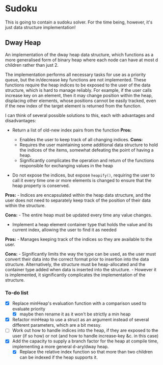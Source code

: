# Sudoku

This is going to contain a sudoku solver. For the time being,
however, it's just data structure implementation!

## Dway Heap
An implementation of the dway heap data structure, which
functions as a more generalised form of binary heap where
each node can have at most d children rather than just 2.

The implementation performs all necessary tasks for use as
a priority queue, but the in/decrease key functions are not
implemented. These functions require the heap indices to be
exposed to the user of the data structure, which is hard to
manage reliably. For example, if the user calls increase key
on an element, then it may change position within the heap,
displacing other elements, whose positions cannot be easily
tracked, even if the new index of the target element is
returned from the function.

I can think of several possible solutions to this, each with
advantages and disadvantages:

- Return a list of old-new index pairs from the function
**Pros:**
	- Enables the user to keep track of all changing indices.
**Cons:**
	- Requires the user maintaining some additional data structure
   to hold the indices of the items, somewhat defeating the point
   of having a heap.
   - Significantly complicates the operation and return of the
   functions responsible for exchanging values in the heap

- Do not expose the indices, but expose `heapify()`, requiring the
user to call it every time one or more elements is changed to
ensure that the heap property is conserved.

**Pros:**
	- Indices are encapsulated within the heap data structure,
	and the user does not need to separately keep track of the
	position of their data within the structure.
	
**Cons:**
	- The entire heap must be updated every time any value changes.

- Implement a heap element container type that holds the value and
its current index, allowing the user to find it as needed

**Pros:**
	- Manages keeping track of the indices so they are available
	to the user.
	
**Cons:**
	- Significantly limits the way the type can be used, as the
	user must convert their data into the correct format prior to
	insertion into the data structure. Alternatively, the structure
	must be heap-allocated and the container type added when data
	is inserted into the structure.
	- However it is implemented, it significantly complicates the
	implementation of the structure.

### To-do list
- [x] Replace minHeap's evaluation function with a comparison
used to evaluate priority
	- [x] maybe then rename it as it won't be
   strictly a min heap
- [x] Refactor minHeap to use a struct as an argument instead
of several different parameters, which are a bit messy.
- [ ] Work out how to handle indices into the heap, if they are
exposed to the user (if so how) or not (and how to handle
increase-key &c. in this case)
- [x] Add the capacity to supply a branch factor for the heap
at compile time, implementing a more general d-ary/dway heap.
	- [x] Replace the relative index function so that more than
	two children can be indexed if the heap supports it.
